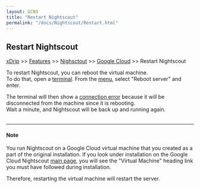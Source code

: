```yaml
---
layout: GCNS
title: "Restart Nightscout"
permalink: "/docs/Nightscout/Restart.html"
---
```


## Restart Nightscout
[xDrip](../../README.md) >> [Features](../Features_page.md) >> [Nighsctout](../Nightscout_page.md) >> [Google Cloud](./GoogleCloud.md) >> Restart Nightscout   
  
To restart Nightscout, you can reboot the virtual machine.  
To do that, open a [terminal](./Terminal).  From the [menu](./Menu.md), select "Reboot server" and enter.  
  
The terminal will then show a [connection error](./ConnectionFailed.md) because it will be disconnected from the machine since it is rebooting.  
Wait a minute, and Nightscout will be back up and running again.  
<br/>  
  
---  
  
#### **Note**  
You run Nightscout on a Google Cloud virtual machine that you created as a part of the original installation.  If you look under installation on the Google Cloud Nightscout [main page](./GoogleCloud.md), you will see the "Virtual Machine" heading link you must have followed during installation.  
  
Therefore, restarting the virtual machine will restart the server.  
  
